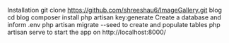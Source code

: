 Installation
git clone https://github.com/shreeshau6/ImageGallery.git blog
cd blog
composer install
php artisan key:generate
Create a database and inform .env
php artisan migrate --seed to create and populate tables
php artisan serve to start the app on http://localhost:8000/